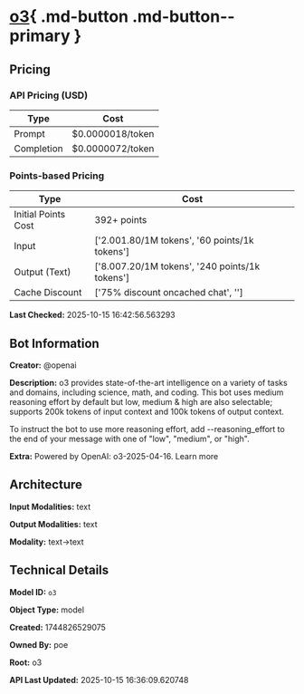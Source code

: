 # [o3](https://poe.com/o3){ .md-button .md-button--primary }

## Pricing

### API Pricing (USD)

| Type | Cost |
|------|------|
| Prompt | $0.0000018/token |
| Completion | $0.0000072/token |

### Points-based Pricing

| Type | Cost |
|------|------|
| Initial Points Cost | 392+ points |
| Input | ['$2.00$1.80/1M tokens', '60 points/1k tokens'] |
| Output (Text) | ['$8.00$7.20/1M tokens', '240 points/1k tokens'] |
| Cache Discount | ['75% discount oncached chat', ''] |

**Last Checked:** 2025-10-15 16:42:56.563293


## Bot Information

**Creator:** @openai

**Description:** o3 provides state-of-the-art intelligence on a variety of tasks and domains, including science, math, and coding. This bot uses medium reasoning effort by default but low, medium & high are also selectable; supports 200k tokens of input context and 100k tokens of output context.

To instruct the bot to use more reasoning effort, add --reasoning_effort to the end of your message with one of "low", "medium", or "high".

**Extra:** Powered by OpenAI: o3-2025-04-16. Learn more


## Architecture

**Input Modalities:** text

**Output Modalities:** text

**Modality:** text->text


## Technical Details

**Model ID:** `o3`

**Object Type:** model

**Created:** 1744826529075

**Owned By:** poe

**Root:** o3

**API Last Updated:** 2025-10-15 16:36:09.620748
